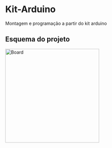 # Kit-Arduino
Montagem e programação a partir do kit arduino
## Esquema do projeto
<img width="296" alt="Board" src="https://user-images.githubusercontent.com/130802556/235014363-678da002-588a-4cc6-a642-f8ceede55ab3.png">
